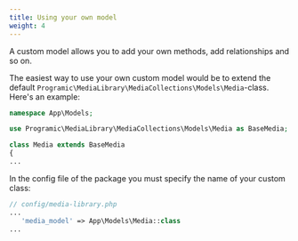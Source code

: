 ```yaml
---
title: Using your own model
weight: 4
---
```


A custom model allows you to add your own methods, add relationships and so on.

The easiest way to use your own custom model would be to extend the
default `Programic\MediaLibrary\MediaCollections\Models\Media`-class. Here's an example:

```php
namespace App\Models;

use Programic\MediaLibrary\MediaCollections\Models\Media as BaseMedia;

class Media extends BaseMedia
{
...
```

In the config file of the package you must specify the name of your custom class:

```php
// config/media-library.php
...
   'media_model' => App\Models\Media::class
...
```
